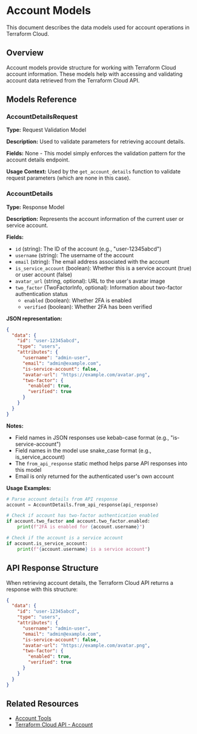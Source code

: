 # Account Models

This document describes the data models used for account operations in Terraform Cloud.

## Overview

Account models provide structure for working with Terraform Cloud account information. These models help with accessing and validating account data retrieved from the Terraform Cloud API.

## Models Reference

### AccountDetailsRequest

**Type:** Request Validation Model

**Description:** Used to validate parameters for retrieving account details.

**Fields:** None - This model simply enforces the validation pattern for the account details endpoint.

**Usage Context:**
Used by the `get_account_details` function to validate request parameters (which are none in this case).

### AccountDetails

**Type:** Response Model

**Description:** Represents the account information of the current user or service account.

**Fields:**
- `id` (string): The ID of the account (e.g., "user-12345abcd")
- `username` (string): The username of the account
- `email` (string): The email address associated with the account
- `is_service_account` (boolean): Whether this is a service account (true) or user account (false)
- `avatar_url` (string, optional): URL to the user's avatar image
- `two_factor` (TwoFactorInfo, optional): Information about two-factor authentication status
  - `enabled` (boolean): Whether 2FA is enabled
  - `verified` (boolean): Whether 2FA has been verified

**JSON representation:**
```json
{
  "data": {
    "id": "user-12345abcd",
    "type": "users",
    "attributes": {
      "username": "admin-user",
      "email": "admin@example.com",
      "is-service-account": false,
      "avatar-url": "https://example.com/avatar.png",
      "two-factor": {
        "enabled": true,
        "verified": true
      }
    }
  }
}
```

**Notes:**
- Field names in JSON responses use kebab-case format (e.g., "is-service-account")
- Field names in the model use snake_case format (e.g., is_service_account)
- The `from_api_response` static method helps parse API responses into this model
- Email is only returned for the authenticated user's own account

**Usage Examples:**
```python
# Parse account details from API response
account = AccountDetails.from_api_response(api_response)

# Check if account has two-factor authentication enabled
if account.two_factor and account.two_factor.enabled:
    print(f"2FA is enabled for {account.username}")

# Check if the account is a service account
if account.is_service_account:
    print(f"{account.username} is a service account")
```

## API Response Structure

When retrieving account details, the Terraform Cloud API returns a response with this structure:

```json
{
  "data": {
    "id": "user-12345abcd",
    "type": "users",
    "attributes": {
      "username": "admin-user",
      "email": "admin@example.com",
      "is-service-account": false,
      "avatar-url": "https://example.com/avatar.png",
      "two-factor": {
        "enabled": true,
        "verified": true
      }
    }
  }
}
```

## Related Resources

- [Account Tools](../tools/account.md)
- [Terraform Cloud API - Account](https://developer.hashicorp.com/terraform/cloud-docs/api-docs/account)